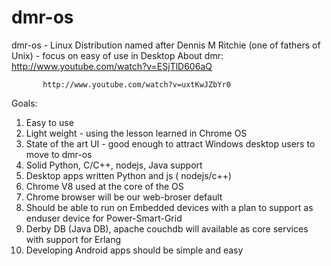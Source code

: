 dmr-os
======

dmr-os - Linux Distribution named after Dennis M Ritchie (one of fathers of Unix) - focus on easy of use  in Desktop 
About dmr: 
           http://www.youtube.com/watch?v=ESjTlD606aQ


           http://www.youtube.com/watch?v=uxtKwJZbYr0
           
Goals:
1. Easy to use 
2. Light weight - using the lesson learned in Chrome OS
3. State of the art UI - good enough to attract Windows desktop users to move to dmr-os
4. Solid Python, C/C++, nodejs, Java support 
5. Desktop apps written Python and js ( nodejs/c++)
6. Chrome V8 used at the core of the OS
7. Chrome browser will be our web-broser default
8. Should be able to run on Embedded devices with a plan to support as enduser device for Power-Smart-Grid
9. Derby DB (Java DB), apache couchdb will available as core services with support for Erlang
10. Developing Android apps should be simple and easy
